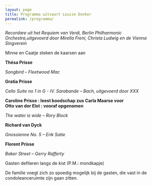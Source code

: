 ```yaml
---
layout: page
title: Programma uitvaart Louise Donker
permalink: /programma/
---
```


*Recordare uit het Requiem van Verdi, Berlin Philharmonic Orchestra,uitgevoerd door Mirella Freni, Christa Ludwig en de Vienna Singverein*

Minne en Caatje steken de kaarsen aan

**Thésa Prisse**

*Songbird – Fleetwood Mac*

**Gratia Prisse**

*Cello Suite no 1 in G - IV. Sarabande – Bach, uitgevoerd door XXX*

**Caroline Prisse : leest boodschap zus Carla Maarse voor**  
**Otto van der Elst : vooraf opgenomen**

*The water is wide – Rory Block*

**Richard van Dyck**

*Gnossienne No. 5 – Erik Satie*

**Florent Prisse**

*Baker Street – Gerry Rafferty*

Gasten defileren langs de kist (P.M.: mondkapje)

De familie voegt zich zo spoedig mogelijk bij de gasten, die vast in de condoleanceruimte zijn gaan zitten.
